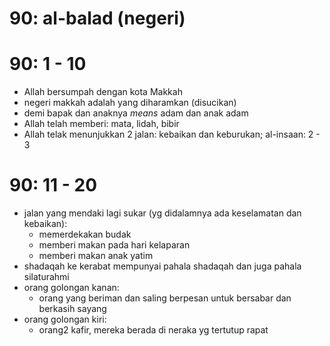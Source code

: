 # 90: al-balad (negeri)

# 90: 1 - 10
* Allah bersumpah dengan kota Makkah
* negeri makkah adalah yang diharamkan (disucikan)
* demi bapak dan anaknya _means_ adam dan anak adam
* Allah telah memberi: mata, lidah, bibir
* Allah telak menunjukkan 2 jalan: kebaikan dan keburukan; al-insaan: 2 - 3

# 90: 11 - 20
* jalan yang mendaki lagi sukar (yg didalamnya ada keselamatan dan kebaikan):
  * memerdekakan budak
  * memberi makan pada hari kelaparan
  * memberi makan anak yatim
* shadaqah ke kerabat mempunyai pahala shadaqah dan juga pahala silaturahmi
* orang golongan kanan:
  * orang yang beriman dan saling berpesan untuk bersabar dan berkasih sayang
* orang golongan kiri:
  * orang2 kafir, mereka berada di neraka yg tertutup rapat

